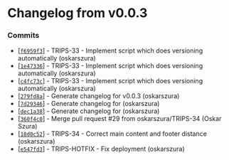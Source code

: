 # Changelog from v0.0.3
### Commits
* [[`f6959f3`](http://github.com/oskarszura/trips/commit/f6959f3188936384d41975ad827d81957c525670)] - TRIPS-33 - Implement script which does versioning automatically (oskarszura)
* [[`1e47336`](http://github.com/oskarszura/trips/commit/1e473360f6d3a7d5049722ef8bbc17d4d2c6d56d)] - TRIPS-33 - Implement script which does versioning automatically (oskarszura)
* [[`c4fc73c`](http://github.com/oskarszura/trips/commit/c4fc73c79651488d60c8a5a30b12849980132c5c)] - TRIPS-33 - Implement script which does versioning automatically (oskarszura)
* [[`279fd8a`](http://github.com/oskarszura/trips/commit/279fd8a58a0ee3a93b95dad8ffd2c48881dd0d6a)] - Generate changelog for v0.0.3 (oskarszura)
* [[`7d29346`](http://github.com/oskarszura/trips/commit/7d2934679c972eb1051dccee464ef0f749f83606)] - Generate changelog for (oskarszura)
* [[`dec1a38`](http://github.com/oskarszura/trips/commit/dec1a386f38cce851f722546ad3aa4cb42b9d019)] - Generate changelog for (oskarszura)
* [[`360f4c0`](http://github.com/oskarszura/trips/commit/360f4c06fdd4cb1328a70eb9d7b180b00fe9b13e)] - Merge pull request #29 from oskarszura/TRIPS-34 (Oskar Szura)
* [[`18d0c52`](http://github.com/oskarszura/trips/commit/18d0c521caeb35a27d352ef7668e06248a71715a)] - TRIPS-34 - Correct main content and footer distance (oskarszura)
* [[`e547fd3`](http://github.com/oskarszura/trips/commit/e547fd3655cef8172ab7f7b348a38c1d821e2302)] - TRIPS-HOTFIX - Fix deployment (oskarszura)